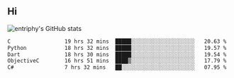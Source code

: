 ## Hi
![entriphy's GitHub stats](https://github-readme-stats.vercel.app/api?username=entriphy&show_icons=true&title_color=2196F3&bg_color=212121&text_color=FAFAFA&hide_border=true)
<!--START_SECTION:waka-->

```txt
C                 19 hrs 32 mins  █████░░░░░░░░░░░░░░░░░░░░   20.63 %
Python            18 hrs 32 mins  █████░░░░░░░░░░░░░░░░░░░░   19.57 %
Dart              18 hrs 30 mins  █████░░░░░░░░░░░░░░░░░░░░   19.54 %
ObjectiveC        16 hrs 51 mins  ████▒░░░░░░░░░░░░░░░░░░░░   17.79 %
C#                7 hrs 32 mins   ██░░░░░░░░░░░░░░░░░░░░░░░   07.95 %
```

<!--END_SECTION:waka-->
